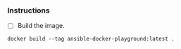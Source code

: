 ### Instructions
- [ ] Build the image.

```console
docker build --tag ansible-docker-playground:latest .
```
